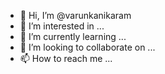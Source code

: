 - 👋 Hi, I’m @varunkanikaram
- 👀 I’m interested in ...
- 🌱 I’m currently learning ...
- 💞️ I’m looking to collaborate on ...
- 📫 How to reach me ...

<!---
varunkanikaram/varunkanikaram is a ✨ special ✨ repository because its `README.md` (this file) appears on your GitHub profile.
You can click the Preview link to take a look at your changes.
--->
